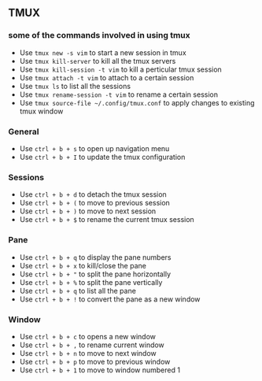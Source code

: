 ## TMUX
### some of the commands involved in using tmux
- Use `tmux new -s vim` to start a new session in tmux  
- Use `tmux kill-server` to kill all the tmux servers  
- Use `tmux kill-session -t vim` to kill a perticular tmux session  
- Use `tmux attach -t vim` to attach to a certain session  
- Use `tmux ls` to list all the sessions  
- Use `tmux rename-session -t vim` to rename a certain session  
- Use `tmux source-file ~/.config/tmux.conf` to apply changes to existing tmux window  
### General
- Use `ctrl + b + s` to open up navigation menu  
- Use `ctrl + b + I` to update the tmux configuration  
### Sessions
- Use `ctrl + b + d` to detach the tmux session  
- Use `ctrl + b + (` to move to previous session  
- Use `ctrl + b + )` to move to next session  
- Use `ctrl + b + $` to rename the current tmux session  
### Pane
- Use `ctrl + b + q` to display the pane numbers  
- Use `ctrl + b + x` to kill/close the pane  
- Use `ctrl + b + "` to split the pane horizontally  
- Use `ctrl + b + %` to split the pane vertically  
- Use `ctrl + b + q` to list all the pane  
- Use `ctrl + b + !` to convert the pane as a new window  
### Window
- Use `ctrl + b + c` to opens a new window  
- Use `ctrl + b + ,` to rename current window  
- Use `ctrl + b + n` to move to next window  
- Use `ctrl + b + p` to move to previous window  
- Use `ctrl + b + 1` to move to window numbered 1  
